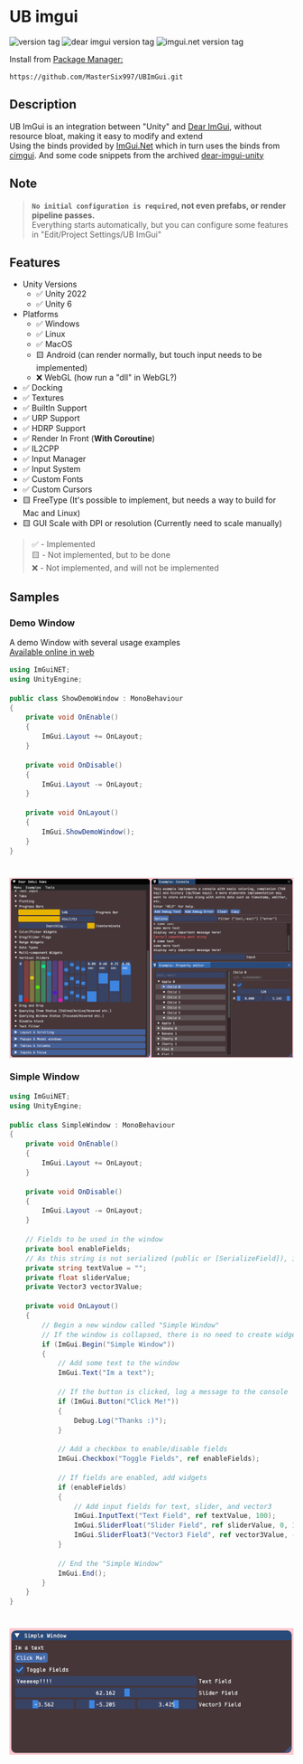 ﻿# UB imgui
![version tag](https://img.shields.io/badge/version-0.0.1-blue)
![dear imgui version tag](https://img.shields.io/badge/DearImGui-1.91.0-orange)
![imgui.net version tag](https://img.shields.io/badge/ImGui.Net-1.91.0.1-purple)<br/>

Install from [Package Manager:](https://docs.unity3d.com/Manual/upm-ui-giturl.html)
```
https://github.com/MasterSix997/UBImGui.git
```
## Description
UB ImGui is an integration between "Unity" and [Dear ImGui](https://github.com/ocornut/imgui), without resource bloat, making it easy to modify and extend <br/>
Using the binds provided by [ImGui.Net](https://github.com/ImGuiNET/ImGui.NET) which in turn uses the binds from [cimgui](https://github.com/cimgui/cimgui).
And some code snippets from the archived [dear-imgui-unity](https://github.com/realgamessoftware/dear-imgui-unity)<br/>

## Note
> **`No initial configuration is required`, not even prefabs, or render pipeline passes.<br/>**
> Everything starts automatically, but you can configure some features in "Edit/Project Settings/UB ImGui"

## Features
- Unity Versions 
  - ✅ Unity 2022
  - ✅ Unity 6
- Platforms
  - ✅ Windows
  - ✅ Linux
  - ✅ MacOS
  - 🟨 Android (can render normally, but touch input needs to be implemented)
  - ❌ WebGL (how run a "dll" in WebGL?)
- ✅ Docking
- ✅ Textures
- ✅ BuiltIn Support
- ✅ URP Support
- ✅ HDRP Support
- ✅ Render In Front (**With Coroutine**)
- ✅ IL2CPP
- ✅ Input Manager
- ✅ Input System
- ✅ Custom Fonts
- ✅ Custom Cursors
- 🟨 FreeType (It's possible to implement, but needs a way to build for Mac and Linux)
- 🟨 GUI Scale with DPI or resolution (Currently need to scale manually)

> ✅ - Implemented<br/>
> 🟨 - Not implemented, but to be done<br/>
> ❌ - Not implemented, and will not be implemented<br/>
 
## Samples
### Demo Window
A demo Window with several usage examples<br/>
[Available online in web](https://pthom.github.io/imgui_manual_online/manual/imgui_manual.html)

```csharp
using ImGuiNET;
using UnityEngine;

public class ShowDemoWindow : MonoBehaviour
{
    private void OnEnable()
    {
        ImGui.Layout += OnLayout;
    }
    
    private void OnDisable()
    {
        ImGui.Layout -= OnLayout;
    }

    private void OnLayout()
    {
        ImGui.ShowDemoWindow();
    }
}
```
<h1 align="center">
<a href="#"><img align="center" src="Documentation/Sources/DemoWindow.png"></a>
<br />
</h1>

### Simple Window

```csharp
using ImGuiNET;
using UnityEngine;

public class SimpleWindow : MonoBehaviour
{
    private void OnEnable()
    {
        ImGui.Layout += OnLayout;
    }

    private void OnDisable()
    {
        ImGui.Layout -= OnLayout;
    }

    // Fields to be used in the window
    private bool enableFields;
    // As this string is not serialized (public or [SerializeField]), it is necessary to initialize it before using
    private string textValue = "";
    private float sliderValue;
    private Vector3 vector3Value;
    
    private void OnLayout()
    {
        // Begin a new window called "Simple Window"
        // If the window is collapsed, there is no need to create widgets (no need to call ImGui.End())
        if (ImGui.Begin("Simple Window"))
        {
            // Add some text to the window
            ImGui.Text("Im a text");
            
            // If the button is clicked, log a message to the console
            if (ImGui.Button("Click Me!"))
            {
                Debug.Log("Thanks :)");
            }

            // Add a checkbox to enable/disable fields
            ImGui.Checkbox("Toggle Fields", ref enableFields);

            // If fields are enabled, add widgets
            if (enableFields)
            {
                // Add input fields for text, slider, and vector3
                ImGui.InputText("Text Field", ref textValue, 100);
                ImGui.SliderFloat("Slider Field", ref sliderValue, 0, 100);
                ImGui.SliderFloat3("Vector3 Field", ref vector3Value, -10, 10);
            }

            // End the "Simple Window"
            ImGui.End();
        }
    }
}
```
<h1 align="left">
<a href="#"><img align="center" src="Documentation/Sources/SimpleWindow.png"></a>
<br />
</h1>

